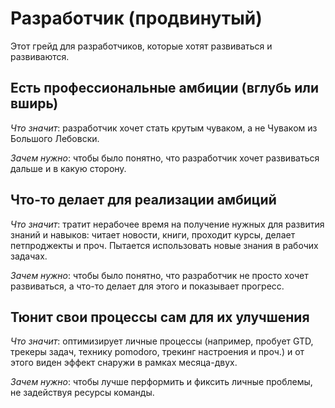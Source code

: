 # Разработчик (продвинутый)

Этот грейд для разработчиков, которые хотят развиваться и развиваются.

## Есть профессиональные амбиции (вглубь или вширь)

*Что значит*: разработчик хочет стать крутым чуваком,
 а не Чуваком из Большого Лебовски.

*Зачем нужно*: чтобы было понятно, что разработчик хочет развиваться
 дальше и в какую сторону.

## Что-то делает для реализации амбиций

*Что значит*: тратит нерабочее время на получение нужных для развития
 знаний и навыков: читает новости, книги, проходит курсы, делает
 петпроджекты и проч. Пытается использовать новые знания в рабочих задачах.

*Зачем нужно*: чтобы было понятно, что разработчик не просто хочет
 развиваться, а что-то делает для этого и показывает прогресс.

## Тюнит свои процессы сам для их улучшения

*Что значит*: оптимизирует личные процессы (например,
 пробует GTD, трекеры задач, технику pomodoro, трекинг настроения
 и проч.) и от этого виден эффект снаружи в рамках месяца-двух.

*Зачем нужно*: чтобы лучше перформить и фиксить личные проблемы,
 не задействуя ресурсы команды.
